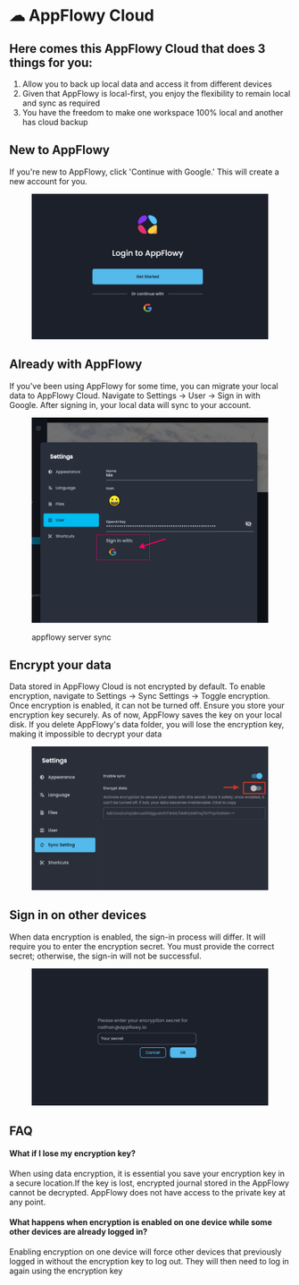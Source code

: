 # ☁ AppFlowy Cloud

## Here comes this AppFlowy Cloud that does 3 things for you:

1. Allow you to back up local data and access it from different devices
2. Given that AppFlowy is local-first, you enjoy the flexibility to remain local and sync as required
3. You have the freedom to make one workspace 100% local and another has cloud backup

## New to AppFlowy

If you're new to AppFlowy, click 'Continue with Google.' This will create a new account for you.

<figure><img src="../.gitbook/assets/image.png" alt=""><figcaption></figcaption></figure>

## Already with AppFlowy

If you've been using AppFlowy for some time, you can migrate your local data to AppFlowy Cloud. Navigate to Settings -> User -> Sign in with Google. After signing in, your local data will sync to your account.

<figure><img src="../.gitbook/assets/appflowy_cloud_server_login.png" alt=""><figcaption><p>appflowy server sync</p></figcaption></figure>

## Encrypt your data

Data stored in AppFlowy Cloud is not encrypted by default. To enable encryption, navigate to Settings -> Sync Settings -> Toggle encryption. Once encryption is enabled, it can not be turned off. Ensure you store your encryption key securely. As of now, AppFlowy saves the key on your local disk. If you delete AppFlowy's data folder, you will lose the encryption key, making it impossible to decrypt your data

<figure><img src="../.gitbook/assets/image (1).png" alt=""><figcaption></figcaption></figure>

## Sign in on other devices

When data encryption is enabled, the sign-in process will differ. It will require you to enter the encryption secret. You must provide the correct secret; otherwise, the sign-in will not be successful.

<figure><img src="../.gitbook/assets/image (4).png" alt=""><figcaption></figcaption></figure>

## FAQ

#### What if I lose my encryption key? <a href="#what-if-i-lose-my-encryption-key" id="what-if-i-lose-my-encryption-key"></a>

When using data encryption, it is essential you save your encryption key in a secure location.If the key is lost, encrypted journal stored in the AppFlowy cannot be decrypted. AppFlowy does not have access to the private key at any point.

#### What happens when encryption is enabled on one device while some other devices are already logged in?

Enabling encryption on one device will force other devices that previously logged in without the encryption key to log out. They will then need to log in again using the encryption key





